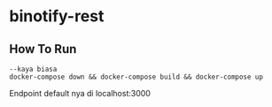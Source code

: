 # binotify-rest


## How To Run
```
--kaya biasa
docker-compose down && docker-compose build && docker-compose up
```

Endpoint default nya di localhost:3000